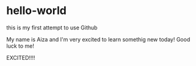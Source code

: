 # hello-world
this is my first attempt to use Github

My name is Aiza and I'm very excited to learn somethig new today!
Good luck to me!

EXCITED!!!!
